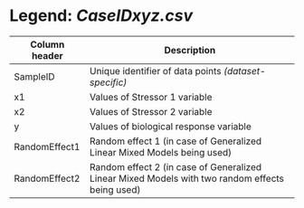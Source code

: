 # Legend: *CaseIDxyz.csv*

Column header|Description
-------------|-----------
SampleID|Unique identifier of data points *(dataset-specific)*
x1|Values of Stressor 1 variable
x2|Values of Stressor 2 variable
y|Values of biological response variable
RandomEffect1|Random effect 1 (in case of Generalized Linear Mixed Models being used)
RandomEffect2|Random effect 2 (in case of Generalized Linear Mixed Models with two random effects being used)
